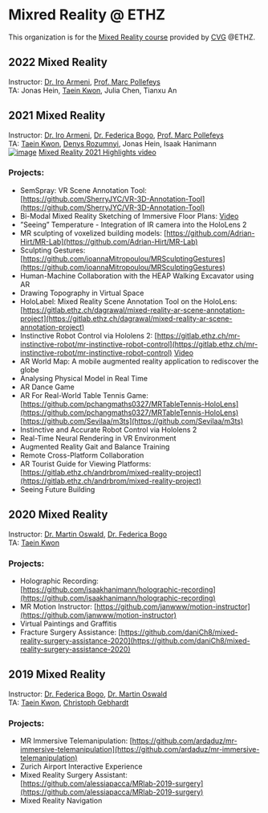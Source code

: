 # Mixred Reality @ ETHZ
This organization is for the [Mixed Reality course](http://cvg.ethz.ch/teaching/mrlab/) provided by [CVG](http://cvg.ethz.ch/) @ETHZ.

## 2022 Mixed Reality
Instructor: [Dr. Iro Armeni](https://ir0.github.io/), [Prof. Marc Pollefeys](https://people.inf.ethz.ch/pomarc/)<br>
TA: Jonas Hein, [Taein Kwon](https://taeinkwon.com/), Julia Chen, Tianxu An<br>

## 2021 Mixed Reality
Instructor: [Dr. Iro Armeni](https://ir0.github.io/), [Dr. Federica Bogo](https://fbogo.github.io/), [Prof. Marc Pollefeys](https://people.inf.ethz.ch/pomarc/)<br>
TA: [Taein Kwon](https://taeinkwon.com/), [Denys Rozumnyi](https://people.inf.ethz.ch/denysr/), Jonas Hein, Isaak Hanimann<br>
[![image](https://user-images.githubusercontent.com/19275767/191988824-8ee81d91-7c03-4116-a202-e446bfdbba29.png)](https://youtu.be/th3tq5B-QiY)
[Mixed Reality 2021 Highlights video](https://youtu.be/th3tq5B-QiY)

### Projects:
- SemSpray: VR Scene Annotation Tool: [https://github.com/SherryJYC/VR-3D-Annotation-Tool](https://github.com/SherryJYC/VR-3D-Annotation-Tool)
- Bi-Modal Mixed Reality Sketching of Immersive Floor Plans: [Video](https://youtu.be/9ztKsujbcPE)
- ”Seeing” Temperature - Integration of IR camera into the HoloLens 2
- MR sculpting of voxelized building models: [https://github.com/Adrian-Hirt/MR-Lab](https://github.com/Adrian-Hirt/MR-Lab)
- Sculpting Gestures: [https://github.com/ioannaMitropoulou/MRSculptingGestures](https://github.com/ioannaMitropoulou/MRSculptingGestures)
- Human-Machine Collaboration with the HEAP Walking Excavator using AR
- Drawing Topography in Virtual Space
- HoloLabel: Mixed Reality Scene Annotation Tool on the HoloLens: [https://gitlab.ethz.ch/dagrawal/mixed-reality-ar-scene-annotation-project](https://gitlab.ethz.ch/dagrawal/mixed-reality-ar-scene-annotation-project)
- Instinctive Robot Control via Hololens 2: [https://gitlab.ethz.ch/mr-instinctive-robot/mr-instinctive-robot-control](https://gitlab.ethz.ch/mr-instinctive-robot/mr-instinctive-robot-control) [Video](https://youtu.be/YiZyG_5g66w)
- AR World Map: A mobile augmented reality application to rediscover the globe 
- Analysing Physical Model in Real Time
- AR Dance Game
- AR For Real-World Table Tennis Game: [https://github.com/pchangmaths0327/MRTableTennis-HoloLens](https://github.com/pchangmaths0327/MRTableTennis-HoloLens) [https://github.com/Sevilaa/m3ts](https://github.com/Sevilaa/m3ts)
- Instinctive and Accurate Robot Control via Hololens 2
- Real-Time Neural Rendering in VR Environment
- Augmented Reality Gait and Balance Training
- Remote Cross-Platform Collaboration
- AR Tourist Guide for Viewing Platforms:[https://gitlab.ethz.ch/andrbrom/mixed-reality-project](https://gitlab.ethz.ch/andrbrom/mixed-reality-project)
- Seeing Future Building

## 2020 Mixed Reality
Instructor: [Dr. Martin Oswald](https://scholar.google.de/citations?user=biytQP8AAAAJ&hl=en), [Dr. Federica Bogo](https://fbogo.github.io/)<br>
TA: [Taein Kwon](https://taeinkwon.com/)<br>

### Projects:
- Holographic Recording: [https://github.com/isaakhanimann/holographic-recording](https://github.com/isaakhanimann/holographic-recording)
- MR Motion Instructor: [https://github.com/janwww/motion-instructor](https://github.com/janwww/motion-instructor)
- Virtual Paintings and Graffitis
- Fracture Surgery Assistance: [https://github.com/daniCh8/mixed-reality-surgery-assistance-2020](https://github.com/daniCh8/mixed-reality-surgery-assistance-2020)

## 2019 Mixed Reality
Instructor: [Dr. Federica Bogo](https://fbogo.github.io/), [Dr. Martin Oswald](https://scholar.google.de/citations?user=biytQP8AAAAJ&hl=en) <br>
TA: [Taein Kwon](https://taeinkwon.com/), [Christoph Gebhardt](https://ait.ethz.ch/people/gebhardt/) <br>

### Projects:
- MR Immersive Telemanipulation: [https://github.com/ardaduz/mr-immersive-telemanipulation](https://github.com/ardaduz/mr-immersive-telemanipulation)
- Zurich Airport Interactive Experience
- Mixed Reality Surgery Assistant: [https://github.com/alessiapacca/MRlab-2019-surgery](https://github.com/alessiapacca/MRlab-2019-surgery)
- Mixed Reality Navigation
